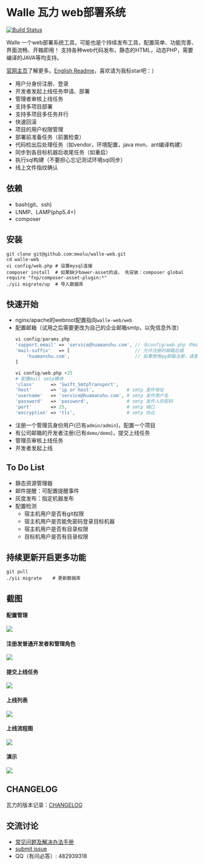 Walle 瓦力 web部署系统
==========================
[![Build Status](https://travis-ci.org/meolu/walle-web.svg?branch=master)](https://travis-ci.org/meolu/walle-web)

Walle 一个web部署系统工具，可能也是个持续发布工具，配置简单、功能完善、界面流畅、开箱即用！
支持各种web代码发布，静态的HTML，动态PHP，需要编译的JAVA等均支持。

[官网主页](http://www.huamanshu.com/walle.html)了解更多。[English Readme](https://github.com/meolu/walle-web/blob/master/README-en.md)，喜欢请为我标star吧：）

* 用户分身份注册、登录
* 开发者发起上线任务申请、部署
* 管理者审核上线任务
* 支持多项目部署
* 支持多项目多任务并行
* 快速回滚
* 项目的用户权限管理
* 部署前准备任务（前置检查）
* 代码检出后处理任务（如vendor，环境配置，java mvn、ant编译构建）
* 同步到各目标机器后收尾任务（如重启）
* 执行sql构建（不要担心忘记测试环境sql同步）
* 线上文件指纹确认


依赖
---

* bash(git、ssh)
* LNMP、LAMP(php5.4+)
* composer

安装
----
```
git clone git@github.com:meolu/walle-web.git
cd walle-web
vi config/web.php # 设置mysql连接
composer install  # 如果缺少bower-asset的话， 先安装：composer global require "fxp/composer-asset-plugin:*"
./yii migrate/up  # 导入数据库
```

快速开始
-------
* nginx/apache的webroot配置指向`walle-web/web`
* 配置邮箱（试用之后需要更改为自己的企业邮箱smtp，以免信息外泄）
    ```php
    vi config/params.php
    'support.email' => 'service@huamanshu.com', // 与config/web.php 中mail模块的username一致
    'mail-suffix'   => [                        // 允许注册的邮箱后缀
        'huamanshu.com',                        // 如果想用qq邮箱注册，请更改为qq.com
    ]

    vi config/web.php +25
    # 配置mail smtp模块
    'class'      => 'Swift_SmtpTransport',
    'host'       => 'ip or host',            # smtp 发件地址
    'username'   => 'service@huamanshu.com', # smtp 发件用户名
    'password'   => 'password',              # smtp 发件人的密码
    'port'       => 25,                      # smtp 端口
    'encryption' => 'tls',                   # smtp 协议
    ```
* 注册一个管理员身份用户(已有`admin/admin`)，配置一个项目
* 有公司邮箱的开发者注册(已有`demo/demo`)，提交上线任务
* 管理员审核上线任务
* 开发者发起上线


To Do List
----------

- 静态资源管理器
- 邮件提醒：可配置提醒事件
- 灰度发布：指定机器发布
- 配置检测
    - 宿主机用户是否有git权限
    - 宿主机用户是否能免密码登录目标机器
    - 宿主机用户是否有目录权限
    - 目标机用户是否有目录权限

持续更新开启更多功能
-----------------
```
git pull
./yii migrate    # 更新数据库
```

截图
---

#### 配置管理
![](https://raw.github.com/meolu/walle-web/master/screenshots/walle-config-edit.jpg)

#### 注册发普通开发者和管理角色
![](https://raw.github.com/meolu/walle-web/master/screenshots/login.png)

#### 提交上线任务
![](https://raw.github.com/meolu/walle-web/master/screenshots/walle-submit.jpg)

#### 上线列表
![](https://raw.github.com/meolu/walle-web/master/screenshots/walle-dev-list.jpg)

#### 上线流程图
![](https://raw.github.com/meolu/walle-web/master/screenshots/walle-flow.png)

#### 演示
![](https://raw.github.com/meolu/walle-web/master/screenshots/walle.gif)

## CHANGELOG
瓦力的版本记录：[CHANGELOG](https://github.com/meolu/walle-web/blob/master/CHANGELOG.md)


交流讨论
-------
- [常见问题及解决办法手册](https://github.com/meolu/walle-web/blob/master/qa.md)
- [submit issue](https://github.com/meolu/walle-web/issues/new)
- QQ（有问必答）: 482939318
